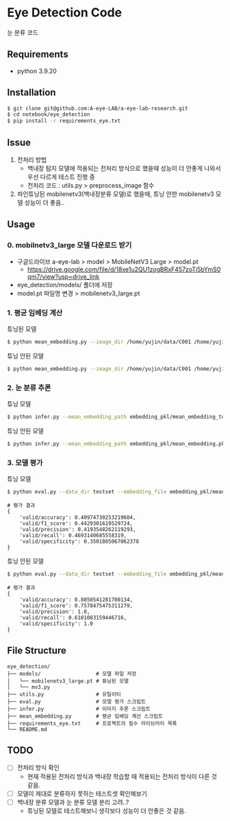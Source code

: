 # Eye Detection Code
눈 분류 코드

## Requirements
- python 3.9.20

## Installation
```bash
$ git clone git@github.com:A-eye-LAB/a-eye-lab-research.git
$ cd notebook/eye_detection
$ pip install -r requirements_eye.txt
```

## Issue
1. 전처리 방법 
    - 백내장 탐지 모델에 적용되는 전처리 방식으로 했을때 성능이 더 안좋게 나와서 우선 다르게 테스트 진행 중
    - 전처리 코드 : utils.py > preprocess_image 함수
2. 파인튜닝된 mobilenetv3(백내장분류 모델)로 했을때, 튜닝 안한 mobilenetv3 모델 성능이 더 좋음..

## Usage
### 0. mobilnetv3_large 모델 다운로드 받기 
- 구글드라이브 a-eye-lab > model > MobileNetV3 Large > model.pt
    - https://drive.google.com/file/d/18xe1u2QU1zogBRxF457zoTi5bYmS0qm7/view?usp=drive_link
- eye_detection/models/ 폴더에 저장 
- model.pt 파일명 변경 > mobilenetv3_large.pt

### 1. 평균 임베딩 계산
튜닝된 모델  
```bash
$ python mean_embedding.py --image_dir /home/yujin/data/C001 /home/yujin/data/C003 --embedding_file embedding_pkl/mean_embedding_tuning.pkl --tuning --model_path models/mobilenetv3_large.pt
```

튜닝 안된 모델
```bash
$ python mean_embedding.py --image_dir /home/yujin/data/C001 /home/yujin/data/C003 --embedding_file embedding_pkl/mean_embedding.pkl
```

### 2. 눈 분류 추론
튜닝 모델
```bash
$ python infer.py --mean_embedding_path embedding_pkl/mean_embedding_tuning.pkl --test_image testset/1/eye6.jpeg --tuning --model_path models/mobilenetv3_large.pt
```

튜닝 안된 모델 
```bash
$ python infer.py --mean_embedding_path embedding_pkl/mean_embedding.pkl --test_image testset/1/eye6.jpeg
```

### 3. 모델 평가 
튜닝 모델
```bash
$ python eval.py --data_dir testset --embedding_file embedding_pkl/mean_embedding_tuning.pkl --threshold 0.65 --tuning --model_path models/mobilenetv3_large.pt
```
```text
# 평가 결과
{
    'valid/accuracy': 0.40974730253219604, 
    'valid/f1_score': 0.4429301619529724, 
    'valid/precision': 0.4193548262119293, 
    'valid/recall': 0.4693140685558319, 
    'valid/specificity': 0.3501805067062378
}
```

튜닝 안된 모델
```bash
$ python eval.py --data_dir testset --embedding_file embedding_pkl/mean_embedding.pkl --threshold 0.65
```
```text
# 평가 결과
{
    'valid/accuracy': 0.8050541281700134, 
    'valid/f1_score': 0.7578475475311279, 
    'valid/precision': 1.0, 
    'valid/recall': 0.6101083159446716, 
    'valid/specificity': 1.0
}
```

## File Structure
```text
eye_detection/
├── models/                  # 모델 파일 저장
│   └── mobilenetv3_large.pt # 튜닝된 모델
│   └── mv3.py
├── utils.py                 # 유틸리티 
├── eval.py                  # 모델 평가 스크립트
├── infer.py                 # 이미지 추론 스크립트
├── mean_embedding.py        # 평균 임베딩 계산 스크립트
├── requirements_eye.txt     # 프로젝트의 필수 라이브러리 목록
└── README.md                
```

## TODO
- [ ] 전처리 방식 확인 
    - 현재 적용된 전처리 방식과 백내장 학습할 때 적용되는 전처리 방식이 다른 것 같음.
- [ ] 모델이 제대로 분류하지 못하는 테스트셋 확인해보기 
- [ ] 백내장 분류 모델과 눈 분류 모델 분리 고려..?
    - 튜닝된 모델로 테스트해보니 생각보다 성능이 더 안좋은 것 같음. 